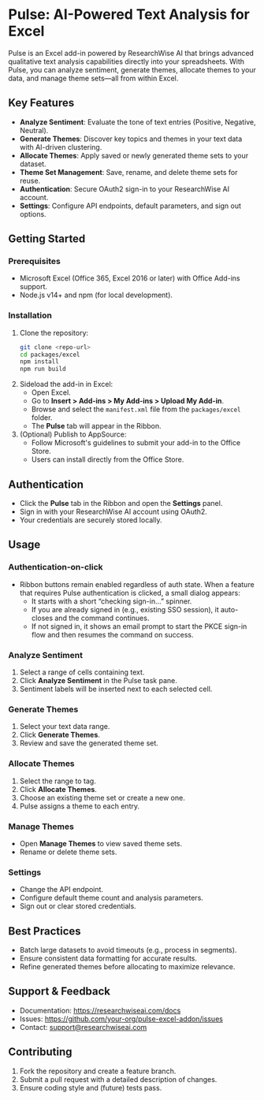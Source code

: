 # Pulse: AI-Powered Text Analysis for Excel

Pulse is an Excel add-in powered by ResearchWise AI that brings advanced qualitative text analysis capabilities directly into your spreadsheets. With Pulse, you can analyze sentiment, generate themes, allocate themes to your data, and manage theme sets—all from within Excel.

## Key Features

 - **Analyze Sentiment**: Evaluate the tone of text entries (Positive, Negative, Neutral).
 - **Generate Themes**: Discover key topics and themes in your text data with AI-driven clustering.
 - **Allocate Themes**: Apply saved or newly generated theme sets to your dataset.
 - **Theme Set Management**: Save, rename, and delete theme sets for reuse.
 - **Authentication**: Secure OAuth2 sign-in to your ResearchWise AI account.
 - **Settings**: Configure API endpoints, default parameters, and sign out options.

## Getting Started

### Prerequisites

 - Microsoft Excel (Office 365, Excel 2016 or later) with Office Add-ins support.
 - Node.js v14+ and npm (for local development).

### Installation

 1. Clone the repository:
    ```bash
    git clone <repo-url>
    cd packages/excel
    npm install
    npm run build
    ```
 2. Sideload the add-in in Excel:
    - Open Excel.
    - Go to **Insert > Add-ins > My Add-ins > Upload My Add-in**.
    - Browse and select the `manifest.xml` file from the `packages/excel` folder.
    - The **Pulse** tab will appear in the Ribbon.
 3. (Optional) Publish to AppSource:
    - Follow Microsoft's guidelines to submit your add-in to the Office Store.
    - Users can install directly from the Office Store.

## Authentication

 - Click the **Pulse** tab in the Ribbon and open the **Settings** panel.
 - Sign in with your ResearchWise AI account using OAuth2.
 - Your credentials are securely stored locally.

## Usage

### Authentication-on-click
- Ribbon buttons remain enabled regardless of auth state. When a feature that requires Pulse authentication is clicked, a small dialog appears:
  - It starts with a short “checking sign-in…” spinner.
  - If you are already signed in (e.g., existing SSO session), it auto-closes and the command continues.
  - If not signed in, it shows an email prompt to start the PKCE sign-in flow and then resumes the command on success.

### Analyze Sentiment
 1. Select a range of cells containing text.
 2. Click **Analyze Sentiment** in the Pulse task pane.
 3. Sentiment labels will be inserted next to each selected cell.

### Generate Themes
 1. Select your text data range.
 2. Click **Generate Themes**.
 3. Review and save the generated theme set.

### Allocate Themes
 1. Select the range to tag.
 2. Click **Allocate Themes**.
 3. Choose an existing theme set or create a new one.
 4. Pulse assigns a theme to each entry.

### Manage Themes
 - Open **Manage Themes** to view saved theme sets.
 - Rename or delete theme sets.

### Settings
 - Change the API endpoint.
 - Configure default theme count and analysis parameters.
 - Sign out or clear stored credentials.

## Best Practices

 - Batch large datasets to avoid timeouts (e.g., process in segments).
 - Ensure consistent data formatting for accurate results.
 - Refine generated themes before allocating to maximize relevance.

## Support & Feedback

 - Documentation: https://researchwiseai.com/docs
 - Issues: https://github.com/your-org/pulse-excel-addon/issues
 - Contact: support@researchwiseai.com

## Contributing

 1. Fork the repository and create a feature branch.
 2. Submit a pull request with a detailed description of changes.
 3. Ensure coding style and (future) tests pass.

